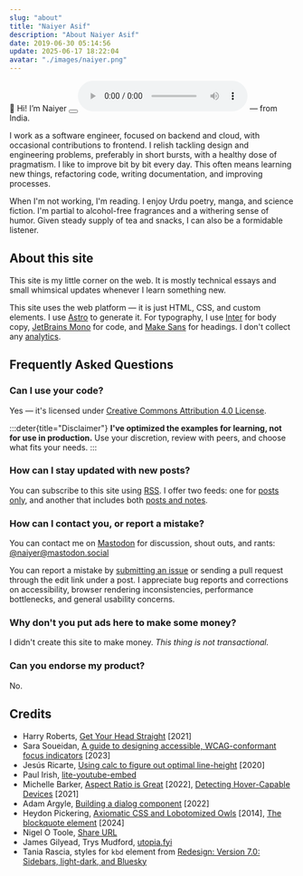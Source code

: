 ```yaml
---
slug: "about"
title: "Naiyer Asif"
description: "About Naiyer Asif"
date: 2019-06-30 05:14:56
update: 2025-06-17 18:22:04
avatar: "./images/naiyer.png"
---
```

<random-message selector="span">
	👋 <span>Hi</span><span data-language="Māori" hidden>Kia ora</span><span data-language="Turkish" hidden>Merhaba</span><span data-language="Farsi" hidden>Salâm</span><span hidden>Hello</span>!
	I&rsquo;m Naiyer <audio-player><audio><source src="/audio/profile/naiyer/namedrop.mp3" type="audio/mpeg"/><source src="/audio/profile/naiyer/namedrop.m4a" type="audio/mp4"/></audio><button aria-label="Pronounce name"></button></audio-player><noscript><audio controls><source src="/audio/profile/naiyer/namedrop.mp3" type="audio/mpeg"/><source src="/audio/profile/naiyer/namedrop.m4a" type="audio/mp4"/></audio></noscript> &mdash; from India.
</random-message>

I work as a software engineer, focused on backend and cloud, with occasional contributions to frontend. I relish tackling design and engineering problems, preferably in short bursts, with a healthy dose of pragmatism. I like to improve bit by bit every day. This often means learning new things, refactoring code, writing documentation, and improving processes.

When I'm not working, I'm reading. I enjoy Urdu poetry, manga, and science fiction. I'm partial to alcohol-free fragrances and a withering sense of humor. Given steady supply of tea and snacks, I can also be a formidable listener.

## About this site

This site is my little corner on the web. It is mostly technical essays and small whimsical updates whenever I learn something new.

This site uses the web platform &mdash; it is just HTML, CSS, and custom elements. I use [Astro](https://astro.build) to generate it. For typography, I use [Inter](https://github.com/rsms/inter) for body copy, [JetBrains Mono](https://github.com/JetBrains/JetBrainsMono) for code, and [Make Sans](https://herewemake.gumroad.com/l/makesans) for headings. I don't collect any [analytics](/privacy/).

## Frequently Asked Questions

### Can I use your code?

Yes &mdash; it's licensed under [Creative Commons Attribution 4.0 License](https://creativecommons.org/licenses/by-sa/4.0/).

:::deter{title="Disclaimer"}
**I've optimized the examples for learning, not for use in production.** Use your discretion, review with peers, and choose what fits your needs.
:::


### How can I stay updated with new posts?

You can subscribe to this site using [RSS](https://aboutfeeds.com/). I offer two feeds: one for [posts only](/feed.xml), and another that includes both [posts and notes](/all.xml).

### How can I contact you, or report a mistake?

You can contact me on [Mastodon](https://en.wikipedia.org/wiki/Mastodon_(social_network)) for discussion, shout outs, and rants: [@naiyer@mastodon.social](https://mastodon.social/@naiyer)

You can report a mistake by [submitting an issue](https://github.com/naiyerasif/site/issues/new) or sending a pull request through the edit link under a post. I appreciate bug reports and corrections on accessibility, browser rendering inconsistencies, performance bottlenecks, and general usability concerns.

### Why don't you put ads here to make some money?

I didn't create this site to make money. _This thing is not transactional._

### Can you endorse my product?

No.

## Credits

- Harry Roberts, [Get Your Head Straight](https://speakerdeck.com/csswizardry/get-your-head-straight) [2021]
- Sara Soueidan, [A guide to designing accessible, WCAG-conformant focus indicators](https://www.sarasoueidan.com/blog/focus-indicators/) [2023]
- Jesús Ricarte, [Using calc to figure out optimal line-height](https://kittygiraudel.com/2020/05/18/using-calc-to-figure-out-optimal-line-height/) [2020]
- Paul Irish, [lite-youtube-embed](https://github.com/paulirish/lite-youtube-embed)
- Michelle Barker, [Aspect Ratio is Great](https://css-irl.info/aspect-ratio-is-great/) [2022], [Detecting Hover-Capable Devices](https://css-irl.info/detecting-hover-capable-devices/) [2021]
- Adam Argyle, [Building a dialog component](https://web.dev/articles/building/a-dialog-component/) [2022]
- Heydon Pickering, [Axiomatic CSS and Lobotomized Owls](https://alistapart.com/article/axiomatic-css-and-lobotomized-owls/) [2014], [The blockquote element](https://heydonworks.com/article/the-blockquote-element/) [2024]
- Nigel O Toole, [Share URL](https://github.com/NigelOToole/share-url)
- James Gilyead, Trys Mudford, [utopia.fyi](https://utopia.fyi)
- Tania Rascia, styles for `kbd` element from [Redesign: Version 7.0: Sidebars, light-dark, and Bluesky](https://www.taniarascia.com/redesign-version-7/)
